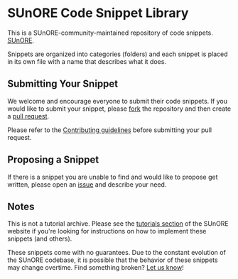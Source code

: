 SUnORE Code Snippet Library
========================

This is a SUnORE-community-maintained repository of code snippets. [SUnORE](http://sunore.co.za).

Snippets are organized into categories (folders) and each snippet is placed in its own file with a name that describes what it does.

## Submitting Your Snippet

We welcome and encourage everyone to submit their code snippets. If you would like to submit your snippet, please [fork](https://github.com/johanjvrens/lib/fork) the repository and then create a [pull request](https://github.com/johanjvrens/lib/compare/).

Please refer to the [Contributing guidelines](https://github.com/johanjvrens/lib/blob/master/CONTRIBUTING.md) before submitting your pull request.

## Proposing a Snippet

If there is a snippet you are unable to find and would like to propose get written, please open an [issue](https://github.com/johanjvrens/lib/issues) and describe your need.

## Notes

This is not a tutorial archive. Please see the [tutorials section](http://sunore.co.za/blog) of the SUnORE website if you're looking for instructions on how to implement these snippets (and others).

These snippets come with no guarantees. Due to the constant evolution of the SUnORE codebase, it is possible that the behavior of these snippets may change overtime. Find something broken? [Let us know](https://github.com/johanjvrens/lib/issues)!
